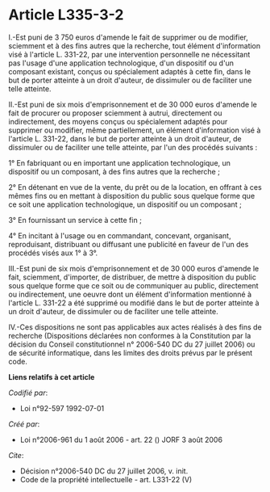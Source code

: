 # Article L335-3-2

I.-Est puni de 3 750 euros d'amende le fait de supprimer ou de modifier, sciemment et à des fins autres que la recherche,
tout élément d'information visé à l'article L. 331-22, par une intervention personnelle ne nécessitant pas l'usage d'une
application technologique, d'un dispositif ou d'un composant existant, conçus ou spécialement adaptés à cette fin, dans le
but de porter atteinte à un droit d'auteur, de dissimuler ou de faciliter une telle atteinte. 

II.-Est puni de six mois d'emprisonnement et de 30 000 euros d'amende le fait de procurer ou proposer sciemment à autrui,
directement ou indirectement, des moyens conçus ou spécialement adaptés pour supprimer ou modifier, même partiellement, un
élément d'information visé à l'article L. 331-22, dans le but de porter atteinte à un droit d'auteur, de dissimuler ou de
faciliter une telle atteinte, par l'un des procédés suivants : 

1° En fabriquant ou en important une application technologique, un dispositif ou un composant, à des fins autres que la
recherche ; 

2° En détenant en vue de la vente, du prêt ou de la location, en offrant à ces mêmes fins ou en mettant à disposition du
public sous quelque forme que ce soit une application technologique, un dispositif ou un composant ; 

3° En fournissant un service à cette fin ; 

4° En incitant à l'usage ou en commandant, concevant, organisant, reproduisant, distribuant ou diffusant une publicité en
faveur de l'un des procédés visés aux 1° à 3°. 

III.-Est puni de six mois d'emprisonnement et de 30 000 euros d'amende le fait, sciemment, d'importer, de distribuer, de
mettre à disposition du public sous quelque forme que ce soit ou de communiquer au public, directement ou indirectement, une
oeuvre dont un élément d'information mentionné à l'article L. 331-22 a été supprimé ou modifié dans le but de porter atteinte
à un droit d'auteur, de dissimuler ou de faciliter une telle atteinte. 

IV.-Ces dispositions ne sont pas applicables aux actes réalisés à des fins de recherche (Dispositions déclarées non conformes
à la Constitution par la décision du Conseil constitutionnel n° 2006-540 DC du 27 juillet 2006) ou de sécurité informatique,
dans les limites des droits prévus par le présent code.

**Liens relatifs à cet article**

_Codifié par_:

  - Loi n°92-597 1992-07-01

_Créé par_:

  - Loi n°2006-961 du 1 août 2006 - art. 22 () JORF 3 août 2006

_Cite_:

  - Décision n°2006-540 DC du 27 juillet 2006, v. init.
  - Code de la propriété intellectuelle - art. L331-22 (V)

